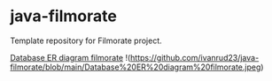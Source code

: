 # java-filmorate
Template repository for Filmorate project.

[Database ER diagram filmorate](https://lucid.app/lucidchart/5e13eee3-26f9-40dd-8176-741ced557a0b/edit?beaconFlowId=7EDBE40419744CEB&invitationId=inv_ba91a076-faca-4a70-b193-7a3dd48d95b4&page=0_0#)
!(https://github.com/ivanrud23/java-filmorate/blob/main/Database%20ER%20diagram%20filmorate.jpeg)
